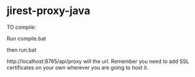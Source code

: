 # jirest-proxy-java

TO compile:

Run compile.bat

then run.bat

http://localhost:8765/api/proxy will the url. Remember you need to add SSL certificates on your own wherever you are going to host it.
